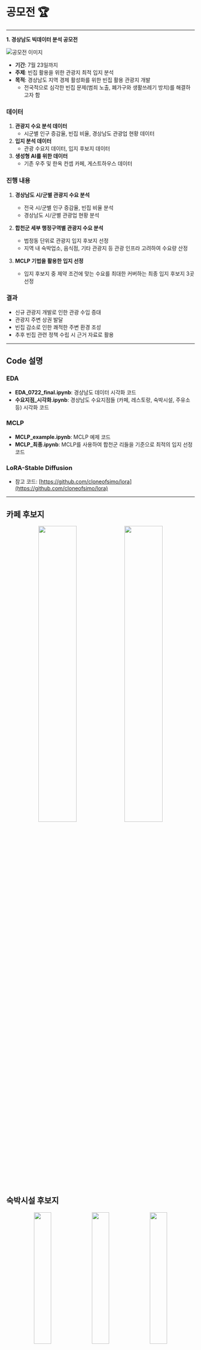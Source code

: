 # **공모전** 🏆
---

<b> 1. 경상남도 빅데이터 분석 공모전</b>

![공모전 이미지](https://github.com/user-attachments/assets/40c389f1-b076-4192-a24d-08ca1a5ea8cc)

- **기간**: 7월 23일까지
- **주제**: 빈집 활용을 위한 관광지 최적 입지 분석
- **목적**: 경상남도 지역 경제 활성화를 위한 빈집 활용 관광지 개발
  - 전국적으로 심각한 빈집 문제(범죄 노출, 폐가구와 생활쓰레기 방치)를 해결하고자 함

### 데이터

1. **관광지 수요 분석 데이터**
   - 시군별 인구 증감율, 빈집 비율, 경상남도 관광업 현황 데이터
2. **입지 분석 데이터**
   - 관광 수요지 데이터, 입지 후보지 데이터
3. **생성형 AI를 위한 데이터**
   - 기존 우주 및 한옥 컨셉 카페, 게스트하우스 데이터

### 진행 내용

1. **경상남도 시/군별 관광지 수요 분석**
   - 전국 시/군별 인구 증감율, 빈집 비율 분석
   - 경상남도 시/군별 관광업 현황 분석

2. **합천군 세부 행정구역별 관광지 수요 분석**
   - 법정동 단위로 관광지 입지 후보지 선정
   - 지역 내 숙박업소, 음식점, 기타 관광지 등 관광 인프라 고려하여 수요량 산정

3. **MCLP 기법을 활용한 입지 선정**
   - 입지 후보지 중 제약 조건에 맞는 수요를 최대한 커버하는 최종 입지 후보지 3곳 선정

### 결과

- 신규 관광지 개발로 인한 관광 수입 증대
- 관광지 주변 상권 발달
- 빈집 감소로 인한 쾌적한 주변 환경 조성
- 추후 빈집 관련 정책 수립 시 근거 자료로 활용

---

## Code 설명

### EDA

- **EDA_0722_final.ipynb**: 경상남도 데이터 시각화 코드
- **수요지점_시각화.ipynb**: 경상남도 수요지점들 (카페, 레스토랑, 숙박시설, 주유소 등) 시각화 코드

### MCLP

- **MCLP_example.ipynb**: MCLP 예제 코드
- **MCLP_최종.ipynb**: MCLP를 사용하여 합천군 리들을 기준으로 최적의 입지 선정 코드

### LoRA-Stable Diffusion

- 참고 코드: [https://github.com/cloneofsimo/lora](https://github.com/cloneofsimo/lora)

---

## 카페 후보지

<p align="center">
   <img src="https://github.com/user-attachments/assets/ec73b6ff-abba-4ed8-a03f-1a66540b775b" align="center" width="45%">
   <img src="https://github.com/user-attachments/assets/6ead664d-a281-4434-8d07-d2f861870e2a" align="center" width="45%">
</p>

## 숙박시설 후보지

<p align="center">  
   <img src="https://github.com/user-attachments/assets/9c3a6db3-c854-41c1-a972-9053e4691aa6" align="center" width="30%"> 
   <img src="https://github.com/user-attachments/assets/21ebdc04-0ff0-47c0-87af-c621b8cc9eac" align="center" width="30%"> 
   <img src="https://github.com/user-attachments/assets/c8056186-090d-4497-bd43-33449d9b604f" align="center" width="30%"> 
</p>


### 숙박시설 후보지

<p align="center">  
   <img src="https://github.com/user-attachments/assets/9c3a6db3-c854-41c1-a972-9053e4691aa6" align="center" width="30%"> 
   <img src="https://github.com/user-attachments/assets/21ebdc04-0ff0-47c0-87af-c621b8cc9eac" align="center" width="30%"> 
   <img src="https://github.com/user-attachments/assets/c8056186-090d-4497-bd43-33449d9b604f" align="center" width="33%">  </p>
